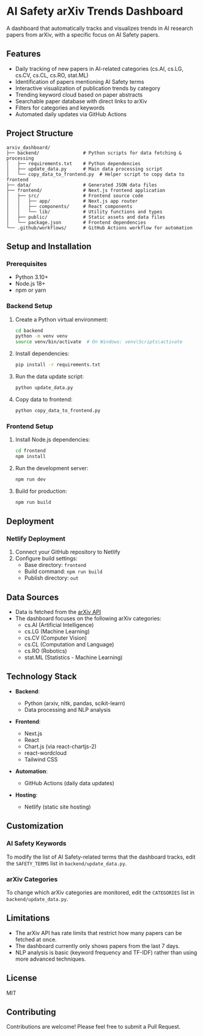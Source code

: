 # AI Safety arXiv Trends Dashboard

A dashboard that automatically tracks and visualizes trends in AI research papers from arXiv, with a specific focus on AI Safety papers.

## Features

- Daily tracking of new papers in AI-related categories (cs.AI, cs.LG, cs.CV, cs.CL, cs.RO, stat.ML)
- Identification of papers mentioning AI Safety terms
- Interactive visualization of publication trends by category
- Trending keyword cloud based on paper abstracts
- Searchable paper database with direct links to arXiv
- Filters for categories and keywords
- Automated daily updates via GitHub Actions

## Project Structure

```
arxiv_dashboard/
├── backend/                # Python scripts for data fetching & processing
│   ├── requirements.txt    # Python dependencies
│   ├── update_data.py      # Main data processing script
│   └── copy_data_to_frontend.py  # Helper script to copy data to frontend
├── data/                   # Generated JSON data files
├── frontend/               # Next.js frontend application
│   ├── src/                # Frontend source code
│   │   ├── app/            # Next.js app router
│   │   ├── components/     # React components
│   │   └── lib/            # Utility functions and types
│   ├── public/             # Static assets and data files
│   └── package.json        # Frontend dependencies
└── .github/workflows/      # GitHub Actions workflow for automation
```

## Setup and Installation

### Prerequisites

- Python 3.10+
- Node.js 18+
- npm or yarn

### Backend Setup

1. Create a Python virtual environment:
   ```bash
   cd backend
   python -m venv venv
   source venv/bin/activate  # On Windows: venv\Scripts\activate
   ```

2. Install dependencies:
   ```bash
   pip install -r requirements.txt
   ```

3. Run the data update script:
   ```bash
   python update_data.py
   ```

4. Copy data to frontend:
   ```bash
   python copy_data_to_frontend.py
   ```

### Frontend Setup

1. Install Node.js dependencies:
   ```bash
   cd frontend
   npm install
   ```

2. Run the development server:
   ```bash
   npm run dev
   ```

3. Build for production:
   ```bash
   npm run build
   ```

## Deployment

### Netlify Deployment

1. Connect your GitHub repository to Netlify
2. Configure build settings:
   - Base directory: `frontend`
   - Build command: `npm run build`
   - Publish directory: `out`

## Data Sources

- Data is fetched from the [arXiv API](https://info.arxiv.org/help/api/index.html)
- The dashboard focuses on the following arXiv categories:
  - cs.AI (Artificial Intelligence)
  - cs.LG (Machine Learning)
  - cs.CV (Computer Vision)
  - cs.CL (Computation and Language)
  - cs.RO (Robotics)
  - stat.ML (Statistics - Machine Learning)

## Technology Stack

- **Backend**:
  - Python (arxiv, nltk, pandas, scikit-learn)
  - Data processing and NLP analysis

- **Frontend**:
  - Next.js
  - React
  - Chart.js (via react-chartjs-2)
  - react-wordcloud
  - Tailwind CSS

- **Automation**:
  - GitHub Actions (daily data updates)

- **Hosting**:
  - Netlify (static site hosting)

## Customization

### AI Safety Keywords

To modify the list of AI Safety-related terms that the dashboard tracks, edit the `SAFETY_TERMS` list in `backend/update_data.py`.

### arXiv Categories

To change which arXiv categories are monitored, edit the `CATEGORIES` list in `backend/update_data.py`.

## Limitations

- The arXiv API has rate limits that restrict how many papers can be fetched at once.
- The dashboard currently only shows papers from the last 7 days.
- NLP analysis is basic (keyword frequency and TF-IDF) rather than using more advanced techniques.

## License

MIT

## Contributing

Contributions are welcome! Please feel free to submit a Pull Request.